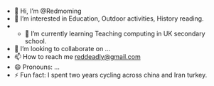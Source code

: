 - 👋 Hi, I’m @Redmoming
- 👀 I’m interested in Education, Outdoor activities, History reading.
- - 🌱 I’m currently learning Teaching computing in UK secondary school.
- 💞️ I’m looking to collaborate on ...
- 📫 How to reach me reddeadly@gmail.com
- 😄 Pronouns: ...
- ⚡ Fun fact: I spent two years cycling across china and Iran turkey.

<!---
Redmoming/Redmoming is a ✨ special ✨ repository because its `README.md` (this file) appears on your GitHub profile.
You can click the Preview link to take a look at your changes.
--->
